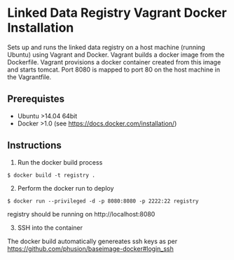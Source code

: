Linked Data Registry Vagrant Docker Installation
================================================


Sets up and runs the linked data registry on a host machine (running Ubuntu) using Vagrant and Docker. Vagrant builds a docker image from the Dockerfile. Vagrant provisions a docker container created from this image and starts tomcat. Port 8080 is mapped to port 80 on the host machine in the Vagrantfile. 

## Prerequistes

- Ubuntu >14.04 64bit
- Docker >1.0  (see https://docs.docker.com/installation/)


## Instructions

1. Run the docker build process

```
$ docker build -t registry .
```

2. Perform the docker run to deploy
```
$ docker run --privileged -d -p 8080:8080 -p 2222:22 registry
```
registry should be running on http://localhost:8080

3. SSH into the container

The docker build automatically genereates ssh keys as per https://github.com/phusion/baseimage-docker#login_ssh
